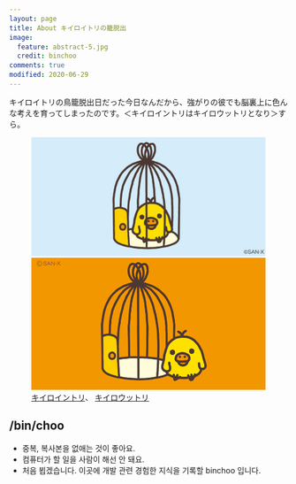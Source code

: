 ```yaml
---
layout: page
title: About キイロイトリの籠脱出
image:
  feature: abstract-5.jpg
  credit: binchoo
comments: true
modified: 2020-06-29
---
```


キイロイトリの鳥籠脱出日だった今日なんだから、強がりの彼でも脳裏上に色んな考えを育ってしまったのです。＜キイロイントリはキイロウットリとなり＞すら。

<figure class="half">
	<a href="/images/intori.jpg"><img src="/images/intori.jpg" /></a>
	<a href="/images/outtori.png"><img src="/images/outtori.png" /></a>
	<figcaption>
        <a href="https://twitter.com/korilakkuma_15/status/656424849745825792">キイロイントリ</a>、
        <a href="https://twitter.com/rilakkuma_gyr/status/1130246006224883713">キイロウットリ</a>
    </figcaption>
</figure>


## /bin/choo

* 중복, 복사본을 없애는 것이 좋아요.
* 컴퓨터가 할 일을 사람이 해선 안 돼요.
* 처음 뵙겠습니다. 이곳에 개발 관련 경험한 지식을 기록할 binchoo 입니다.
